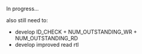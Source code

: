 In progress...

also still need to:
- develop ID_CHECK + NUM_OUTSTANDING_WR + NUM_OUTSTANDING_RD
- develop improved read rtl
